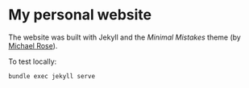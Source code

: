 # My personal website

The website was built with Jekyll and the *Minimal Mistakes* theme (by [Michael Rose](https://mademistakes.com)).

To test locally:
```shell script
bundle exec jekyll serve
```
